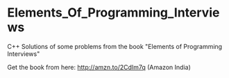 # Elements_Of_Programming_Interviews
C++ Solutions of some problems from the book "Elements of Programming Interviews"

Get the book from here: http://amzn.to/2CdIm7q (Amazon India)

